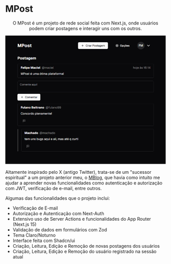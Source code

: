 # MPost

<center>
    <p>O MPost é um projeto de rede social feita com Next.js, onde usuários podem criar postagens e interagir uns com os outros.</p>
    <img src='./images/post.png' alt="Postagem do MPost.">
</center>

Altamente inspirado pelo X (antigo Twitter), trata-se de um "sucessor espiritual" a um projeto anterior meu, o [MBlog](https://github.com/m4c1elz/mblog-web), que havia como intuito me ajudar a aprender novas funcionalidades como autenticação e autorização com JWT, verificação de e-mail, entre outros.

Algumas das funcionalidades que o projeto inclui:

-   Verificação de E-mail
-   Autorização e Autenticação com Next-Auth
-   Extensivo uso de Server Actions e funcionalidades do App Router (Next.js 15)
-   Validação de dados em formulários com Zod
-   Tema Claro/Noturno
-   Interface feita com Shadcn/ui
-   Criação, Leitura, Edição e Remoção de novas postagens dos usuários
-   Criação, Leitura, Edição e Remoção do usuário registrado na sessão atual
